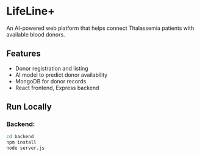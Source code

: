 # LifeLine+

An AI-powered web platform that helps connect Thalassemia patients with available blood donors.

## Features
- Donor registration and listing
- AI model to predict donor availability
- MongoDB for donor records
- React frontend, Express backend

## Run Locally

### Backend:
```bash
cd backend
npm install
node server.js
